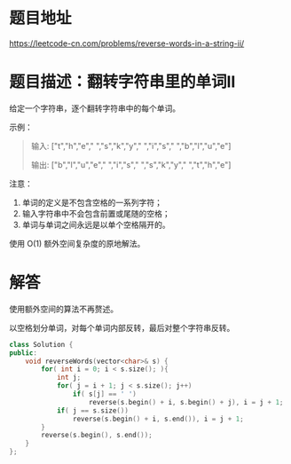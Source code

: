 # 题目地址
https://leetcode-cn.com/problems/reverse-words-in-a-string-ii/

# 题目描述：翻转字符串里的单词II
给定一个字符串，逐个翻转字符串中的每个单词。

示例：
>输入: ["t","h","e"," ","s","k","y"," ","i","s"," ","b","l","u","e"]
>
>输出: ["b","l","u","e"," ","i","s"," ","s","k","y"," ","t","h","e"]

注意：
1. 单词的定义是不包含空格的一系列字符；
2. 输入字符串中不会包含前置或尾随的空格；
3. 单词与单词之间永远是以单个空格隔开的。

使用 O(1) 额外空间复杂度的原地解法。

# 解答
使用额外空间的算法不再赘述。

以空格划分单词，对每个单词内部反转，最后对整个字符串反转。
```cpp
class Solution {
public:
    void reverseWords(vector<char>& s) {
        for( int i = 0; i < s.size(); ){
            int j;
            for( j = i + 1; j < s.size(); j++)
                if( s[j] == ' ')
                    reverse(s.begin() + i, s.begin() + j), i = j + 1;
            if( j == s.size())
                reverse(s.begin() + i, s.end()), i = j + 1;
        }
        reverse(s.begin(), s.end());
    }
};
```
